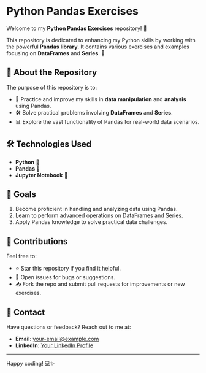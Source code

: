 # Python Pandas Exercises

Welcome to my **Python Pandas Exercises** repository! 🚀

This repository is dedicated to enhancing my Python skills by working with the powerful **Pandas library**. It contains various exercises and examples focusing on **DataFrames** and **Series**. 🐼

## 🧐 About the Repository

The purpose of this repository is to:

- 📘 Practice and improve my skills in **data manipulation** and **analysis** using Pandas.
- 🛠️ Solve practical problems involving **DataFrames** and **Series**.
- 📊 Explore the vast functionality of Pandas for real-world data scenarios.

## 🛠 Technologies Used

- **Python** 🐍
- **Pandas** 🐼
- **Jupyter Notebook** 📓

## 🌟 Goals

1. Become proficient in handling and analyzing data using Pandas.
2. Learn to perform advanced operations on DataFrames and Series.
3. Apply Pandas knowledge to solve practical data challenges.

## 🤝 Contributions

Feel free to:

- ⭐ Star this repository if you find it helpful.
- 🐛 Open issues for bugs or suggestions.
- 📥 Fork the repo and submit pull requests for improvements or new exercises.

## 📧 Contact

Have questions or feedback? Reach out to me at:

- **Email**: [your-email@example.com](brunodataanalyticspro@gmail.com)
- **LinkedIn**: [Your LinkedIn Profile]([https://www.linkedin.com/in/your-profile/](https://www.linkedin.com/in/bruno-de-paula-01a927111/))

---

Happy coding! 💻✨
